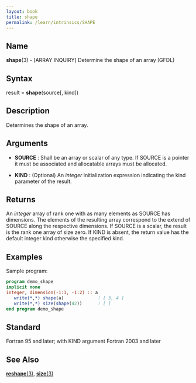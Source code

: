 ```yaml
---
layout: book
title: shape
permalink: /learn/intrinsics/SHAPE
---
```

## __Name__

__shape__(3) - \[ARRAY INQUIRY\] Determine the shape of an array
(GFDL)

## __Syntax__

result = __shape__(source\[, kind\])

## __Description__

Determines the shape of an array.

## __Arguments__

  - __SOURCE__
    : Shall be an array or scalar of any type. If SOURCE is a pointer it
    must be associated and allocatable arrays must be allocated.

  - __KIND__
    : (Optional) An _integer_ initialization expression indicating the kind
    parameter of the result.

## __Returns__

An _integer_ array of rank one with as many elements as SOURCE has
dimensions. The elements of the resulting array correspond to the extend
of SOURCE along the respective dimensions. If SOURCE is a scalar, the
result is the rank one array of size zero. If KIND is absent, the return
value has the default integer kind otherwise the specified kind.

## __Examples__

Sample program:

```fortran
program demo_shape
implicit none
integer, dimension(-1:1, -1:2) :: a
   write(*,*) shape(a)             ! [ 3, 4 ]
   write(*,*) size(shape(42))      ! [ ]
end program demo_shape
```

## __Standard__

Fortran 95 and later; with KIND argument Fortran 2003 and later

## __See Also__

[__reshape__(3)](RESHAPE),
[__size__(3)](SIZE)
